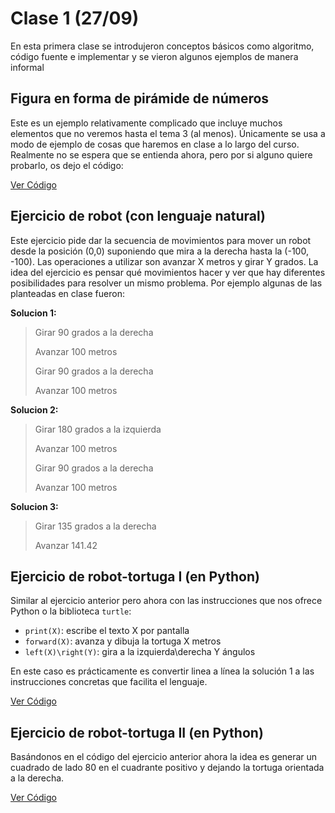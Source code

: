 # Clase 1 (27/09)

En esta primera clase se introdujeron conceptos básicos como algoritmo, código fuente e implementar y se vieron algunos ejemplos de manera informal

## Figura en forma de pirámide de números

Este es un ejemplo relativamente complicado que incluye muchos elementos que no veremos hasta el tema 3 (al menos). Únicamente se usa a modo de ejemplo de cosas que haremos en clase a lo largo del curso. Realmente no se espera que se entienda ahora, pero por si alguno quiere probarlo, os dejo el código:

[Ver Código](codigo/t1e0.py)

## Ejercicio de robot (con lenguaje natural)

Este ejercicio pide dar la secuencia de movimientos para mover un robot desde la posición (0,0) suponiendo que mira a la derecha hasta la (-100, -100). Las operaciones a utilizar son avanzar X metros y girar Y grados. La idea del ejercicio es pensar qué movimientos hacer y ver que hay diferentes posibilidades para resolver un mismo problema. Por ejemplo algunas de las planteadas en clase fueron:

**Solucion 1:**
> Girar 90 grados a la derecha
> 
> Avanzar 100 metros
> 
> Girar 90 grados a la derecha
> 
> Avanzar 100 metros

**Solucion 2:**
> Girar 180 grados a la izquierda
> 
> Avanzar 100 metros
> 
> Girar 90 grados a la derecha
> 
> Avanzar 100 metros

**Solucion 3:**
> Girar 135 grados a la derecha
> 
> Avanzar 141.42

## Ejercicio de robot-tortuga I (en Python)

Similar al ejercicio anterior pero ahora con las instrucciones que nos ofrece Python o la biblioteca `turtle`:
* `print(X)`: escribe el texto X por pantalla
* `forward(X)`: avanza y dibuja la tortuga X metros
* `left(X)\right(Y)`: gira a la izquierda\derecha Y ángulos

En este caso es prácticamente es convertir linea a línea la solución 1 a las instrucciones concretas que facilita el lenguaje. 

[Ver Código](codigo/t1e1.py)

## Ejercicio de robot-tortuga II (en Python)

Basándonos en el código del ejercicio anterior ahora la idea es generar un cuadrado de lado 80 en el cuadrante positivo y dejando la tortuga orientada a la derecha. 

[Ver Código](codigo/t1e2.py)


